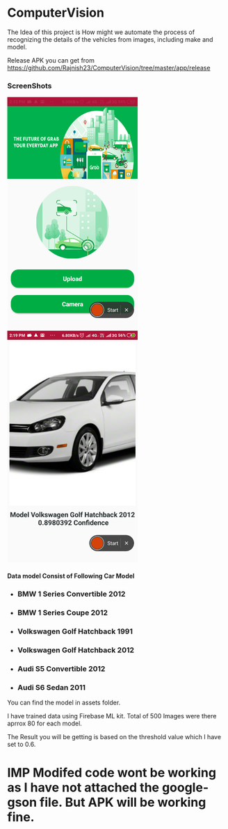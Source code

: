 # ComputerVision
The Idea of this project is How might we automate the process of recognizing the details of the vehicles from images, including make and model.

Release APK you can get from  https://github.com/Rajnish23/ComputerVision/tree/master/app/release

<h3>ScreenShots</h3>
<div>
  <img src="https://github.com/Rajnish23/ComputerVision/blob/master/assets/Screenshot_2019-05-28-14-13-28-747_com.grabchallenge.computervision.png" width="300px" heigh="600px" />
<img src="https://github.com/Rajnish23/ComputerVision/blob/master/assets/Screenshot_2019-05-28-14-19-52-936_com.grabchallenge.computervision.png" width="300px" heigh="600px"  />
</div>

<h4>Data model Consist of Following Car Model </h4>
<ul>
  <li><h3>BMW 1 Series Convertible 2012</h3></li>
  <li><h3>BMW 1 Series Coupe 2012</h3></li>
  <li><h3>Volkswagen Golf Hatchback 1991</h3></li>
  <li><h3>Volkswagen Golf Hatchback 2012</h3></li>
  <li><h3>Audi S5 Convertible 2012</h3></li>
  <li><h3>Audi S6 Sedan 2011</h3></li>
</ul>  
You can find the model in assets folder.

<p> I have trained data using Firebase ML kit. Total of 500 Images were there aprrox 80 for each model.</p>

The Result you will be getting is based on the threshold value which I have set to 0.6.

# IMP Modifed code wont be working as I have not attached the google-gson file. But APK will be working fine.
